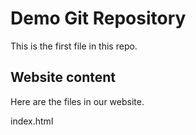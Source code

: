 # Demo Git Repository

This is the first file in this repo.

## Website content

Here are the files in our website.

index.html